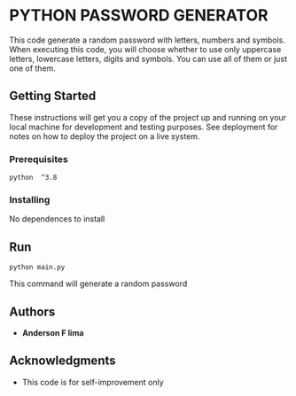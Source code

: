 # PYTHON PASSWORD GENERATOR

This code generate a random password with letters, numbers and symbols.
When executing this code, you will choose whether to use only uppercase letters, lowercase letters, digits and symbols. You can use all of them or just one of them.

## Getting Started

These instructions will get you a copy of the project up and running on your local machine for development and testing purposes. See deployment for notes on how to deploy the project on a live system.

### Prerequisites

```
python  ^3.8

```

### Installing

No dependences to install

## Run

```
python main.py
```

This command will generate a random password

## Authors

* **Anderson F lima**

## Acknowledgments

* This code is for self-improvement only